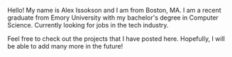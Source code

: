 Hello! My name is Alex Issokson and I am from Boston, MA. I am a recent graduate from Emory University with my bachelor's degree in Computer Science. Currently looking for jobs in the tech industry.

Feel free to check out the projects that I have posted here. Hopefully, I will be able to add many more in the future!
